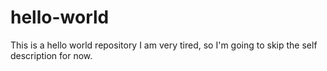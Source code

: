 # hello-world
This is a hello world repository
I am very tired, so I'm going to skip the self description for now.
